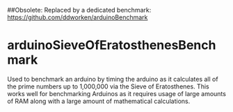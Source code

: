 ##Obsolete: Replaced by a dedicated benchmark: https://github.com/ddworken/arduinoBenchmark

arduinoSieveOfEratosthenesBenchmark
===================================

Used to benchmark an arduino by timing the arduino as it calculates all of the prime numbers up to 1,000,000 via the Sieve of Eratosthenes. This works well for benchmarking Arduinos as it requires usage of large amounts of RAM along with a large amount of mathematical calculations. 
